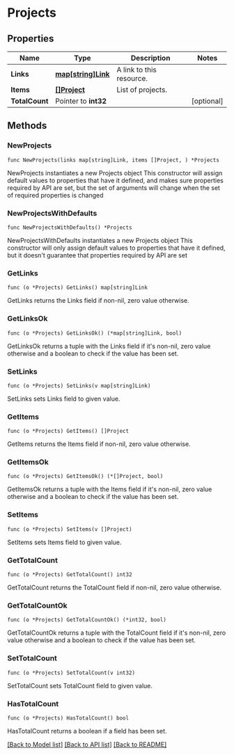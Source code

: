 # Projects

## Properties

Name | Type | Description | Notes
------------ | ------------- | ------------- | -------------
**Links** | [**map[string]Link**](Link.md) | A link to this resource. | 
**Items** | [**[]Project**](Project.md) | List of projects. | 
**TotalCount** | Pointer to **int32** |  | [optional] 

## Methods

### NewProjects

`func NewProjects(links map[string]Link, items []Project, ) *Projects`

NewProjects instantiates a new Projects object
This constructor will assign default values to properties that have it defined,
and makes sure properties required by API are set, but the set of arguments
will change when the set of required properties is changed

### NewProjectsWithDefaults

`func NewProjectsWithDefaults() *Projects`

NewProjectsWithDefaults instantiates a new Projects object
This constructor will only assign default values to properties that have it defined,
but it doesn't guarantee that properties required by API are set

### GetLinks

`func (o *Projects) GetLinks() map[string]Link`

GetLinks returns the Links field if non-nil, zero value otherwise.

### GetLinksOk

`func (o *Projects) GetLinksOk() (*map[string]Link, bool)`

GetLinksOk returns a tuple with the Links field if it's non-nil, zero value otherwise
and a boolean to check if the value has been set.

### SetLinks

`func (o *Projects) SetLinks(v map[string]Link)`

SetLinks sets Links field to given value.


### GetItems

`func (o *Projects) GetItems() []Project`

GetItems returns the Items field if non-nil, zero value otherwise.

### GetItemsOk

`func (o *Projects) GetItemsOk() (*[]Project, bool)`

GetItemsOk returns a tuple with the Items field if it's non-nil, zero value otherwise
and a boolean to check if the value has been set.

### SetItems

`func (o *Projects) SetItems(v []Project)`

SetItems sets Items field to given value.


### GetTotalCount

`func (o *Projects) GetTotalCount() int32`

GetTotalCount returns the TotalCount field if non-nil, zero value otherwise.

### GetTotalCountOk

`func (o *Projects) GetTotalCountOk() (*int32, bool)`

GetTotalCountOk returns a tuple with the TotalCount field if it's non-nil, zero value otherwise
and a boolean to check if the value has been set.

### SetTotalCount

`func (o *Projects) SetTotalCount(v int32)`

SetTotalCount sets TotalCount field to given value.

### HasTotalCount

`func (o *Projects) HasTotalCount() bool`

HasTotalCount returns a boolean if a field has been set.


[[Back to Model list]](../README.md#documentation-for-models) [[Back to API list]](../README.md#documentation-for-api-endpoints) [[Back to README]](../README.md)


